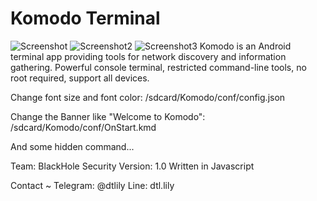 # Komodo Terminal
![Screenshot](https://raw.githubusercontent.com/Gameye98/Komodo/master/screenshot-1.png)
![Screenshot2](https://raw.githubusercontent.com/Gameye98/Komodo/master/screenshot-2.png)
![Screenshot3](https://raw.githubusercontent.com/Gameye98/Komodo/master/screenshot-3.png)
Komodo is an Android terminal app providing tools for network discovery and information gathering.
Powerful console terminal, restricted command-line tools, no root required, support all devices.

Change font size and font color:
/sdcard/Komodo/conf/config.json

Change the Banner like "Welcome to Komodo":
/sdcard/Komodo/conf/OnStart.kmd

And some hidden command...

Team: BlackHole Security
Version: 1.0
Written in Javascript

Contact ~
Telegram: @dtlily
Line: dtl.lily